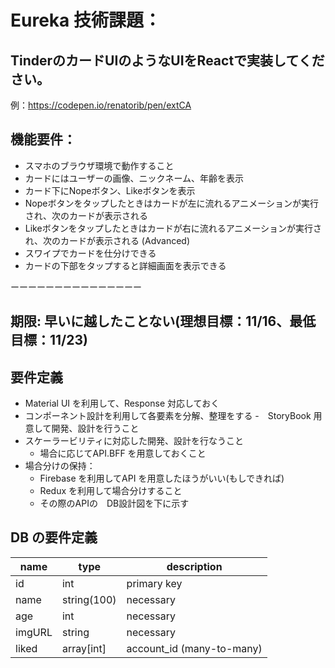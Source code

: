 # Eureka 技術課題：


## TinderのカードUIのようなUIをReactで実装してください。
例：https://codepen.io/renatorib/pen/extCA
## 機能要件：
- スマホのブラウザ環境で動作すること
- カードにはユーザーの画像、ニックネーム、年齢を表示
- カード下にNopeボタン、Likeボタンを表示
- Nopeボタンをタップしたときはカードが左に流れるアニメーションが実行され、次のカードが表示される
- Likeボタンをタップしたときはカードが右に流れるアニメーションが実行され、次のカードが表示される
(Advanced)
- スワイプでカードを仕分けできる
- カードの下部をタップすると詳細画面を表示できる

ーーーーーーーーーーーーーーー

## 期限: 早いに越したことない(理想目標：11/16、最低目標：11/23)

## 要件定義
- Material UI を利用して、Response 対応しておく
- コンポーネント設計を利用して各要素を分解、整理をする
  -　StoryBook 用意して開発、設計を行うこと
- スケーラービリティに対応した開発、設計を行なうこと
  - 場合に応じてAPI.BFF を用意しておくこと
- 場合分けの保持：
  - Firebase を利用してAPI を用意したほうがいい(もしできれば)
  - Redux を利用して場合分けすること
  - その際のAPIの　DB設計図を下に示す

## DB の要件定義
  name|type| description
  --|--|--
  id| int | primary key
  name|string(100)| necessary 
  age | int | necessary 
  imgURL |string| necessary 
  liked |array[int]| account_id  (many-to-many)


